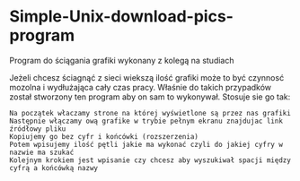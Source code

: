 # Simple-Unix-download-pics-program
Program do ściągania grafiki wykonany z kolegą na studiach

Jeżeli chcesz ściagnąć z sieci wiekszą ilość grafiki może to być czynnosć mozolna i wydłużająca cały czas pracy. Właśnie do takich przypadków został stworzony ten program aby on sam to wykonywał. Stosuje sie go tak:

    Na początek właczamy strone na której wyświetlone są przez nas grafiki
    Następnie włączamy ową grafike w trybie pełnym ekranu znajdujac link źródłowy pliku
    Kopiujemy go bez cyfr i końcówki (rozszerzenia)
    Potem wpisujemy ilość pętli jakie ma wykonać czyli do jakiej cyfry w nazwie ma szukać
    Kolejnym krokiem jest wpisanie czy chcesz aby wyszukiwał spacji między cyfrą a końcówką nazwy 
